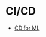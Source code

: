 # CI/CD

- [CD for ML](https://towardsdatascience.com/continuous-delivery-for-machine-learning-8770390db18c)
